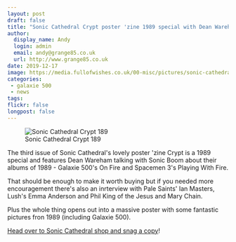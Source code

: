 ```yaml
---
layout: post
draft: false
title: "Sonic Cathedral Crypt poster 'zine 1989 special with Dean Wareham"
author:
  display_name: Andy
  login: admin
  email: andy@grange85.co.uk
  url: http://www.grange85.co.uk
date: 2019-12-17
image: https://media.fullofwishes.co.uk/00-misc/pictures/sonic-cathedral-crypt-189.jpg
categories:
 - galaxie 500
 - news
tags:
flickr: false
longpost: false
---
```

<figure class="caption aligncenter"><img src="https://media.fullofwishes.co.uk/00-misc/pictures/sonic-cathedral-crypt-189.jpg" alt="Sonic Cathedral Crypt 189" /><figcaption class="caption-text">Sonic Cathedral Crypt 189</figcaption></figure>

The third issue of Sonic Cathedral's lovely poster 'zine Crypt is a 1989 special and features Dean Wareham talking with Sonic Boom about their albums of 1989 - Galaxie 500's On Fire and Spacemen 3's Playing With Fire.

That should be enough to make it worth buying but if you needed more encouragement there's also an inrterview with Pale Saints' Ian Masters, Lush's Emma Anderson and Phil King of the Jesus and Mary Chain.

Plus the whole thing opens out into a massive poster with some fantastic pictures fron 1989 (including Galaxie 500).

[Head over to Sonic Cathedral shop and snag a copy](https://shop.soniccathedral.co.uk/merch/crypt-189-poster-zine-scr189)!



